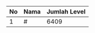 | No | Nama            | Jumlah Level |
|----|-----------------|--------------|
| 1  | #    |    6409        |
